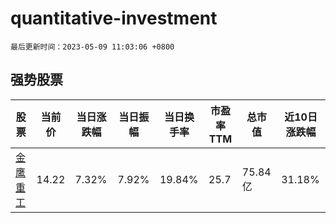 # quantitative-investment

`最后更新时间：2023-05-09 11:03:06 +0800`

## 强势股票

|股票|当前价|当日涨跌幅|当日振幅|当日换手率|市盈率TTM|总市值|近10日涨跌幅|
|----|----|----|----|----|----|----|----|
|[金鹰重工](https://xueqiu.com/S/SZ301048)|14.22|7.32%|7.92%|19.84%|25.7|75.84亿|31.18%|
